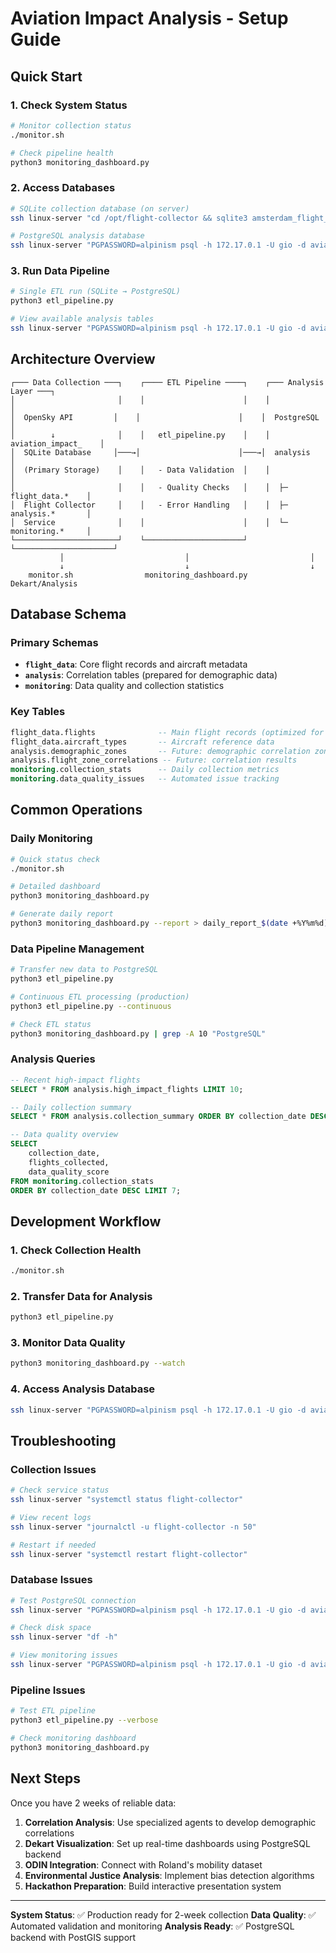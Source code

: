 # Aviation Impact Analysis - Setup Guide

## Quick Start

### 1. Check System Status
```bash
# Monitor collection status
./monitor.sh

# Check pipeline health
python3 monitoring_dashboard.py
```

### 2. Access Databases
```bash
# SQLite collection database (on server)
ssh linux-server "cd /opt/flight-collector && sqlite3 amsterdam_flight_patterns_2week.db"

# PostgreSQL analysis database
ssh linux-server "PGPASSWORD=alpinism psql -h 172.17.0.1 -U gio -d aviation_impact_analysis"
```

### 3. Run Data Pipeline
```bash
# Single ETL run (SQLite → PostgreSQL)
python3 etl_pipeline.py

# View available analysis tables
ssh linux-server "PGPASSWORD=alpinism psql -h 172.17.0.1 -U gio -d aviation_impact_analysis -c '\dt flight_data.*'"
```

## Architecture Overview

```
┌─── Data Collection ───┐    ┌──── ETL Pipeline ────┐    ┌─── Analysis Layer ───┐
│                       │    │                      │    │                      │
│  OpenSky API         │    │                      │    │  PostgreSQL          │
│        ↓              │    │   etl_pipeline.py    │    │  aviation_impact_    │
│  SQLite Database     │───→│                      │───→│  analysis            │
│  (Primary Storage)    │    │   - Data Validation  │    │                      │
│                       │    │   - Quality Checks   │    │  ├─ flight_data.*    │
│  Flight Collector     │    │   - Error Handling   │    │  ├─ analysis.*       │
│  Service              │    │                      │    │  └─ monitoring.*     │
└───────────────────────┘    └──────────────────────┘    └──────────────────────┘
           │                           │                           │
           ↓                           ↓                           ↓
    monitor.sh                monitoring_dashboard.py         Dekart/Analysis
```

## Database Schema

### Primary Schemas
- **`flight_data`**: Core flight records and aircraft metadata
- **`analysis`**: Correlation tables (prepared for demographic data)
- **`monitoring`**: Data quality and collection statistics

### Key Tables
```sql
flight_data.flights              -- Main flight records (optimized for analysis)
flight_data.aircraft_types       -- Aircraft reference data
analysis.demographic_zones       -- Future: demographic correlation zones
analysis.flight_zone_correlations -- Future: correlation results
monitoring.collection_stats      -- Daily collection metrics
monitoring.data_quality_issues   -- Automated issue tracking
```

## Common Operations

### Daily Monitoring
```bash
# Quick status check
./monitor.sh

# Detailed dashboard
python3 monitoring_dashboard.py

# Generate daily report
python3 monitoring_dashboard.py --report > daily_report_$(date +%Y%m%d).json
```

### Data Pipeline Management
```bash
# Transfer new data to PostgreSQL
python3 etl_pipeline.py

# Continuous ETL processing (production)
python3 etl_pipeline.py --continuous

# Check ETL status
python3 monitoring_dashboard.py | grep -A 10 "PostgreSQL"
```

### Analysis Queries
```sql
-- Recent high-impact flights
SELECT * FROM analysis.high_impact_flights LIMIT 10;

-- Daily collection summary
SELECT * FROM analysis.collection_summary ORDER BY collection_date DESC LIMIT 7;

-- Data quality overview
SELECT 
    collection_date,
    flights_collected,
    data_quality_score
FROM monitoring.collection_stats 
ORDER BY collection_date DESC LIMIT 7;
```

## Development Workflow

### 1. Check Collection Health
```bash
./monitor.sh
```

### 2. Transfer Data for Analysis
```bash
python3 etl_pipeline.py
```

### 3. Monitor Data Quality
```bash
python3 monitoring_dashboard.py --watch
```

### 4. Access Analysis Database
```bash
ssh linux-server "PGPASSWORD=alpinism psql -h 172.17.0.1 -U gio -d aviation_impact_analysis"
```

## Troubleshooting

### Collection Issues
```bash
# Check service status
ssh linux-server "systemctl status flight-collector"

# View recent logs
ssh linux-server "journalctl -u flight-collector -n 50"

# Restart if needed
ssh linux-server "systemctl restart flight-collector"
```

### Database Issues
```bash
# Test PostgreSQL connection
ssh linux-server "PGPASSWORD=alpinism psql -h 172.17.0.1 -U gio -d aviation_impact_analysis -c 'SELECT version();'"

# Check disk space
ssh linux-server "df -h"

# View monitoring issues
ssh linux-server "PGPASSWORD=alpinism psql -h 172.17.0.1 -U gio -d aviation_impact_analysis -c 'SELECT * FROM monitoring.data_quality_issues ORDER BY created_at DESC LIMIT 10;'"
```

### Pipeline Issues
```bash
# Test ETL pipeline
python3 etl_pipeline.py --verbose

# Check monitoring dashboard
python3 monitoring_dashboard.py
```

## Next Steps

Once you have 2 weeks of reliable data:

1. **Correlation Analysis**: Use specialized agents to develop demographic correlations
2. **Dekart Visualization**: Set up real-time dashboards using PostgreSQL backend
3. **ODIN Integration**: Connect with Roland's mobility dataset
4. **Environmental Justice Analysis**: Implement bias detection algorithms
5. **Hackathon Preparation**: Build interactive presentation system

---

**System Status**: ✅ Production ready for 2-week collection
**Data Quality**: ✅ Automated validation and monitoring
**Analysis Ready**: ✅ PostgreSQL backend with PostGIS support